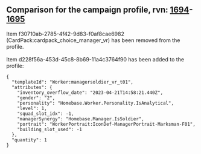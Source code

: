 ## Comparison for the campaign profile, rvn: [1694](https://github.com/PRO100KatYT/FortniteProfileRevisions/tree/main/profiles/campaign/1694%20campaign.json)-[1695](https://github.com/PRO100KatYT/FortniteProfileRevisions/tree/main/profiles/campaign/1695%20campaign.json)

Item f30710ab-2785-4f42-9d83-f0af8cae6982 (CardPack:cardpack_choice_manager_vr) has been removed from the profile.
<br><br>
Item d228f56a-453d-45c8-8b69-11a4c3764f90 has been added to the profile:

```
{
  "templateId": "Worker:managersoldier_vr_t01",
  "attributes": {
    "inventory_overflow_date": "2023-04-21T14:58:21.440Z",
    "gender": "2",
    "personality": "Homebase.Worker.Personality.IsAnalytical",
    "level": 1,
    "squad_slot_idx": -1,
    "managerSynergy": "Homebase.Manager.IsSoldier",
    "portrait": "WorkerPortrait:IconDef-ManagerPortrait-Marksman-F01",
    "building_slot_used": -1
  },
  "quantity": 1
}
```

<br><br>
